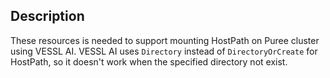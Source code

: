 
## Description

These resources is needed to support mounting HostPath on Puree cluster using VESSL AI.
VESSL AI uses `Directory` instead of `DirectoryOrCreate` for HostPath, so it doesn't work when the specified directory not exist.